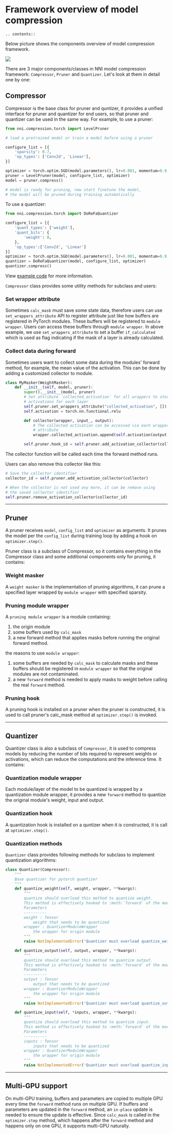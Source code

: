 # Framework overview of model compression

```eval_rst
.. contents::
```

Below picture shows the components overview of model compression framework.

![](../../img/compressor_framework.jpg)

There are 3 major components/classes in NNI model compression framework: `Compressor`, `Pruner` and `Quantizer`. Let's look at them in detail one by one:

## Compressor

Compressor is the base class for pruner and quntizer, it provides a unified interface for pruner and quantizer for end users, so that pruner and quantizer can be used in the same way. For example, to use a pruner:

```python
from nni.compression.torch import LevelPruner

# load a pretrained model or train a model before using a pruner

configure_list = [{
    'sparsity': 0.7,
    'op_types': ['Conv2d', 'Linear'],
}]

optimizer = torch.optim.SGD(model.parameters(), lr=0.001, momentum=0.9, weight_decay=1e-4)
pruner = LevelPruner(model, configure_list, optimizer)
model = pruner.compress()

# model is ready for pruning, now start finetune the model,
# the model will be pruned during training automatically
```

To use a quantizer:
```python
from nni.compression.torch import DoReFaQuantizer

configure_list = [{
    'quant_types': ['weight'],
    'quant_bits': {
        'weight': 8,
    },
    'op_types':['Conv2d', 'Linear']
}]
optimizer = torch.optim.SGD(model.parameters(), lr=0.001, momentum=0.9, weight_decay=1e-4)
quantizer = DoReFaQuantizer(model, configure_list, optimizer)
quantizer.compress()

```
View [example code](https://github.com/microsoft/nni/tree/master/examples/model_compress) for more information.

`Compressor` class provides some utility methods for subclass and users:

### Set wrapper attribute

Sometimes `calc_mask` must save some state data, therefore users can use `set_wrappers_attribute` API to register attribute just like how buffers are registered in PyTorch modules. These buffers will be registered to `module wrapper`. Users can access these buffers through `module wrapper`. In above example, we use `set_wrappers_attribute` to set a buffer `if_calculated` which is used as flag indicating if the mask of a layer is already calculated.

### Collect data during forward

Sometimes users want to collect some data during the modules' forward method, for example, the mean value of the activation. This can be done by adding a customized collector to module.

```python
class MyMasker(WeightMasker):
    def __init__(self, model, pruner):
        super().__init__(model, pruner)
        # Set attribute `collected_activation` for all wrappers to store
        # activations for each layer
        self.pruner.set_wrappers_attribute("collected_activation", [])
        self.activation = torch.nn.functional.relu

        def collector(wrapper, input_, output):
            # The collected activation can be accessed via each wrapper's collected_activation
            # attribute
            wrapper.collected_activation.append(self.activation(output.detach().cpu()))

        self.pruner.hook_id = self.pruner.add_activation_collector(collector)
```

The collector function will be called each time the forward method runs.

Users can also remove this collector like this:

```python
# Save the collector identifier
collector_id = self.pruner.add_activation_collector(collector)

# When the collector is not used any more, it can be remove using
# the saved collector identifier
self.pruner.remove_activation_collector(collector_id)
```

***

## Pruner

A pruner receives `model`, `config_list` and `optimizer` as arguments. It prunes the model per the `config_list` during training loop by adding a hook on `optimizer.step()`.

Pruner class is a subclass of Compressor, so it contains everything in the Compressor class and some additional components only for pruning, it contains:

### Weight masker

A `weight masker` is the implementation of pruning algorithms, it can prune a specified layer wrapped by `module wrapper` with specified sparsity.

### Pruning module wrapper

A `pruning module wrapper` is a module containing:

1. the origin module
2. some buffers used by `calc_mask`
3. a new forward method that applies masks before running the original forward method.

the reasons to use `module wrapper`:

1. some buffers are needed by `calc_mask` to calculate masks and these buffers should be registered in `module wrapper` so that the original modules are not contaminated.
2. a new `forward` method is needed to apply masks to weight before calling the real `forward` method.

### Pruning hook

A pruning hook is installed on a pruner when the pruner is constructed, it is used to call pruner's calc_mask method at `optimizer.step()` is invoked.


***

## Quantizer

Quantizer class is also a subclass of `Compressor`, it is used to compress models by reducing the number of bits required to represent weights or activations, which can reduce the computations and the inference time. It contains:

### Quantization module wrapper

Each module/layer of the model to be quantized is wrapped by a quantization module wrapper, it provides a new `forward` method to quantize the original module's weight, input and output.

### Quantization hook

A quantization hook is installed on a quntizer when it is constructed, it is call at `optimizer.step()`.

### Quantization methods

`Quantizer` class provides following methods for subclass to implement quantization algorithms:

```python
class Quantizer(Compressor):
    """
    Base quantizer for pytorch quantizer
    """
    def quantize_weight(self, weight, wrapper, **kwargs):
        """
        quantize should overload this method to quantize weight.
        This method is effectively hooked to :meth:`forward` of the model.
        Parameters
        ----------
        weight : Tensor
            weight that needs to be quantized
        wrapper : QuantizerModuleWrapper
            the wrapper for origin module
        """
        raise NotImplementedError('Quantizer must overload quantize_weight()')

    def quantize_output(self, output, wrapper, **kwargs):
        """
        quantize should overload this method to quantize output.
        This method is effectively hooked to :meth:`forward` of the model.
        Parameters
        ----------
        output : Tensor
            output that needs to be quantized
        wrapper : QuantizerModuleWrapper
            the wrapper for origin module
        """
        raise NotImplementedError('Quantizer must overload quantize_output()')

    def quantize_input(self, *inputs, wrapper, **kwargs):
        """
        quantize should overload this method to quantize input.
        This method is effectively hooked to :meth:`forward` of the model.
        Parameters
        ----------
        inputs : Tensor
            inputs that needs to be quantized
        wrapper : QuantizerModuleWrapper
            the wrapper for origin module
        """
        raise NotImplementedError('Quantizer must overload quantize_input()')

```

***

## Multi-GPU support

On multi-GPU training, buffers and parameters are copied to multiple GPU every time the `forward` method runs on multiple GPU. If buffers and parameters are updated in the `forward` method, an `in-place` update is needed to ensure the update is effective. Since `calc_mask` is called in the `optimizer.step` method, which happens after the `forward` method and happens only on one GPU, it supports multi-GPU naturally.

